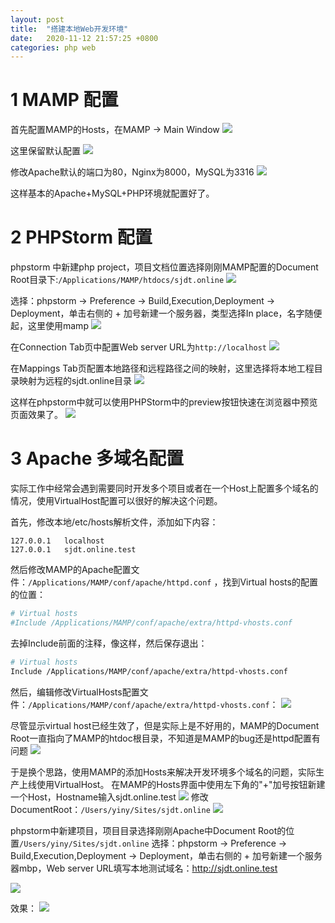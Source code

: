 ```yaml
---
layout: post
title:  "搭建本地Web开发环境"
date:   2020-11-12 21:57:25 +0800
categories: php web
---
```

# 1 MAMP 配置

首先配置MAMP的Hosts，在MAMP -> Main Window
![](http://yinyang.space/img/20201121_MAMP0.png)

这里保留默认配置
![](http://yinyang.space/img/20201121_MAMP1.png)

修改Apache默认的端口为80，Nginx为8000，MySQL为3316
![](http://yinyang.space/img/20201121_MAMP2.png)

这样基本的Apache+MySQL+PHP环境就配置好了。

# 2 PHPStorm 配置
phpstorm 中新建php project，项目文档位置选择刚刚MAMP配置的Document Root目录下:`/Applications/MAMP/htdocs/sjdt.online`
![](http://yinyang.space/img/20201121_phpstorm1.png)

选择：phpstorm -> Preference -> Build,Execution,Deployment -> Deployment，单击右侧的 + 加号新建一个服务器，类型选择In place，名字随便起，这里使用mamp
![](http://yinyang.space/img/20201121_mamp1.png)

在Connection Tab页中配置Web server URL为`http://localhost`
![](http://yinyang.space/img/20201121_mamp2.png)

在Mappings Tab页配置本地路径和远程路径之间的映射，这里选择将本地工程目录映射为远程的sjdt.online目录
![](http://yinyang.space/img/20201121_mamp3.png)

这样在phpstorm中就可以使用PHPStorm中的preview按钮快速在浏览器中预览页面效果了。
![](http://yinyang.space/img/20201121_mamp4.gif)

# 3 Apache 多域名配置
实际工作中经常会遇到需要同时开发多个项目或者在一个Host上配置多个域名的情况，使用VirtualHost配置可以很好的解决这个问题。

首先，修改本地/etc/hosts解析文件，添加如下内容：
```
127.0.0.1	localhost
127.0.0.1	sjdt.online.test
```

然后修改MAMP的Apache配置文件：`/Applications/MAMP/conf/apache/httpd.conf` ，找到Virtual hosts的配置的位置：

```bash
# Virtual hosts
#Include /Applications/MAMP/conf/apache/extra/httpd-vhosts.conf
```
去掉Include前面的注释，像这样，然后保存退出：
```bash
# Virtual hosts
Include /Applications/MAMP/conf/apache/extra/httpd-vhosts.conf
```
然后，编辑修改VirtualHosts配置文件：`/Applications/MAMP/conf/apache/extra/httpd-vhosts.conf`：
![](http://yinyang.space/img/20201121_apache1.png)


尽管显示virtual host已经生效了，但是实际上是不好用的，MAMP的Document Root一直指向了MAMP的htdoc根目录，不知道是MAMP的bug还是httpd配置有问题
![](http://yinyang.space/img/20201121_mamp6.png)

于是换个思路，使用MAMP的添加Hosts来解决开发环境多个域名的问题，实际生产上线使用VirtualHost。
在MAMP的Hosts界面中使用左下角的"+"加号按钮新建一个Host，Hostname输入sjdt.online.test
![](http://yinyang.space/img/20201121_mamp_host1.png)
修改DocumentRoot：`/Users/yiny/Sites/sjdt.online`
![](http://yinyang.space/img/20201121_mamp_host2.png)


phpstorm中新建项目，项目目录选择刚刚Apache中Document Root的位置`/Users/yiny/Sites/sjdt.online`
选择：phpstorm -> Preference -> Build,Execution,Deployment -> Deployment，单击右侧的 + 加号新建一个服务器mbp，Web server URL填写本地测试域名：http://sjdt.online.test

![](http://yinyang.space/img/20201121_mbp1.png)

效果：
![](http://yinyang.space/img/20201121_mbp2.gif)

